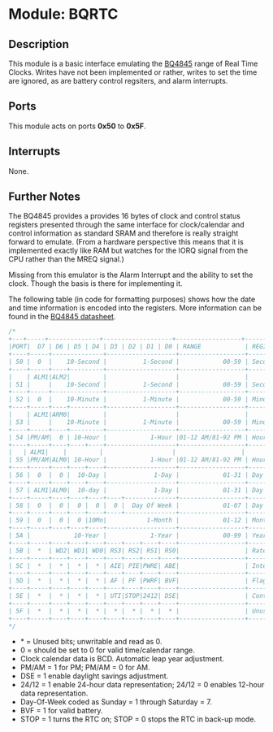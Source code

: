 # Module: BQRTC

## Description
This module is a basic interface emulating the [BQ4845](https://www.ti.com/lit/ds/symlink/bq4845.pdf) range of Real Time Clocks.
Writes have not been implemented or rather, writes to set the time are ignored, as are battery control regsiters, and alarm interrupts.

## Ports
This module acts on ports **0x50** to **0x5F**.

## Interrupts
None.

## Further Notes
The BQ4845 provides a provides 16 bytes of clock and control status registers presented through the same interface for clock/calendar and control information as standard SRAM and therefore is really straight forward to emulate.  (From a hardware perspective this means that it is implemented exactly like RAM but watches for the IORQ signal from the CPU rather than the MREQ signal.)

Missing from this emulator is the Alarm Interrupt and the ability to set the clock.  Though the basis is there for implementing it.

The following table (in code for formatting purposes) shows how the date and time information is encoded into the registers.  More information can be found in the [BQ4845 datasheet](https://www.ti.com/lit/ds/symlink/bq4845.pdf).

```csharp
/*
+---+-----+--------------+-------------------+------------------+----------------+
|PORT|  D7 | D6 | D5 | D4 | D3 | D2 | D1 | D0 | RANGE            | REGISTER       |
+----+-----+--------------+-------------------+------------------+----------------+
| 50 |  0  |    10-Second |          1-Second |            00-59 | Seconds        |
+----+-----+----+---------+-------------------+------------------+----------------+
|    | ALM1|ALM2|         |                   |                  |                |
| 51 |     |    10-Second |          1-Second |            00-59 | Seconds Alarm  |
+----+-----+--------------+-------------------+------------------+----------------+
| 52 |  0  |    10-Minute |          1-Minute |            00-59 | Minutes        |
+----+-----+----+---------+-------------------+------------------+----------------+
|    | ALM1|ARM0|         |                   |                  |                |
| 53 |     |    10-Minute |          1-Minute |            00-59 | Minutes Alarm  |
+----+-----+----+---------+-------------------+------------------+----------------+
| 54 |PM/AM|  0 | 10-Hour |            1-Hour |01-12 AM/81-92 PM | Hours          |
+----+-----+----+----+----+-------------------+------------------+----------------+
|   | ALM1|    |         |                   |                  |                |
| 55 |PM/AM|ALM0| 10-Hour |            1-Hour |01-12 AM/81-92 PM | Hours Alarm    |
+----+-----+----+----+----+-------------------+------------------+----------------+
| 56 |  0  |  0 |  10-Day |             1-Day |            01-31 | Day            |
+----+-----+----+----+----+-------------------+------------------+----------------+
| 57 | ALM1|ALM0|  10-day |             1-Day |            01-31 | Day Alarm      |
+----+-----+----+----+----+----+--------------+------------------+----------------+
| 58 |  0  |  0 |  0 |  0 |  0 |  Day Of Week |            01-07 | Day Of Week    |
+----+-----+----+----+----+----+--------------+------------------+----------------+
| 59 |  0  |  0 |  0 |10Mo|           1-Month |            01-12 | Month          |
+----+-----+----+----+----+-------------------+------------------+----------------+
| 5A |            10-Year |            1-Year |            00-99 | Year           |
+----+-----+----+----+----+----+----+----+----+------------------+----------------+
| 5B |  *  | WD2| WD1| WD0| RS3| RS2| RS1| RS0|                  | Rates          |
+----+-----+----+----+----+----+----+----+----+------------------+----------------+
| 5C |  *  |  * |  * |  * | AIE| PIE|PWRE| ABE|                  | Interrupt      |
+----+-----+----+----+----+----+----+----+----+------------------+----------------+
| 5D |  *  |  * |  * |  * | AF | PF |PWRF| BVF|                  | Flags          |
+----+-----+----+----+----+----+----+----+----+------------------+----------------+
| 5E |  *  |  * |  * |  * | UTI|STOP|2412| DSE|                  | Control        |
+----+-----+----+----+----+----+----+----+----+------------------+----------------+
| 5F |  *  |  * |  * |  * |  * |  * |  * |  * |                  | Unused         |
+----+-----+----+----+----+----+----+----+----+------------------+----------------+
*/
```
 
- \* = Unused bits; unwritable and read as 0.
- 0 = should be set to 0 for valid time/calendar range.
- Clock calendar data is BCD. Automatic leap year adjustment.
- PM/AM = 1 for PM; PM/AM = 0 for AM.
- DSE = 1 enable daylight savings adjustment.
- 24/12 = 1 enable 24-hour data representation; 24/12 = 0 enables 12-hour data representation.
- Day-Of-Week coded as Sunday = 1 through Saturday = 7.
- BVF = 1 for valid battery.
- STOP = 1 turns the RTC on; STOP = 0 stops the RTC in back-up mode.